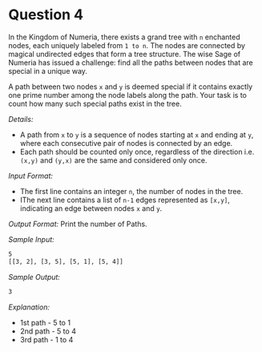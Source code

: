 # Question 4

In the Kingdom of Numeria, there exists a grand tree with `n` enchanted nodes, each uniquely labeled from `1 to n`. The nodes are connected by magical undirected edges that form a tree structure. The wise Sage of Numeria has issued a challenge: find all the paths between nodes that are special in a unique way.

A path between two nodes `x` and `y` is deemed special if it contains exactly one prime number among the node labels along the path. Your task is to count how many such special paths exist in the tree.

*Details:*

- A path from `x` to `y` is a sequence of nodes starting at `x` and ending at `y`, where each consecutive pair of nodes is connected by an edge.
- Each path should be counted only once, regardless of the direction i.e. `(x,y)` and `(y,x)` are the same and considered only once.

*Input Format:*

- The first line contains an integer `n`, the number of nodes in the tree.
- IThe next line contains a list of `n-1` edges represented as `[x,y]`, indicating an edge between nodes `x` and `y`.

*Output Format:* Print the number of Paths.

*Sample Input:*

```bash
5
[[3, 2], [3, 5], [5, 1], [5, 4]]
```

*Sample Output:*

```bash
3
```

*Explanation:*

- 1st path - 5 to 1
- 2nd path - 5 to 4
- 3rd path - 1 to 4
